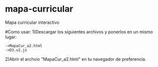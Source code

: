 # mapa-curricular
Mapa curricular interactivo

#Como usar:
  1)Descargar los siguientes archivos y ponerlos en un mismo lugar:
  
    ->MapaCur_a2.html
    ->D3.v2.js
  
  2)Abrir el archvio "MapaCur_a2.html" en tu navegador de preferencia.
